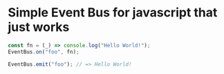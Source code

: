 # Simple Event Bus for javascript that just works

```javascript
const fn = (_) => console.log("Hello World!");
EventBus.on("foo", fn);

EventBus.emit("foo"); // => Hello World!
```
